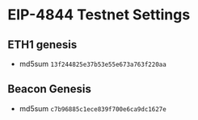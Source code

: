 # EIP-4844 Testnet Settings

## ETH1 genesis
- md5sum `13f244825e37b53e55e673a763f220aa`

## Beacon Genesis
- md5sum `c7b96885c1ece839f700e6ca9dc1627e`
